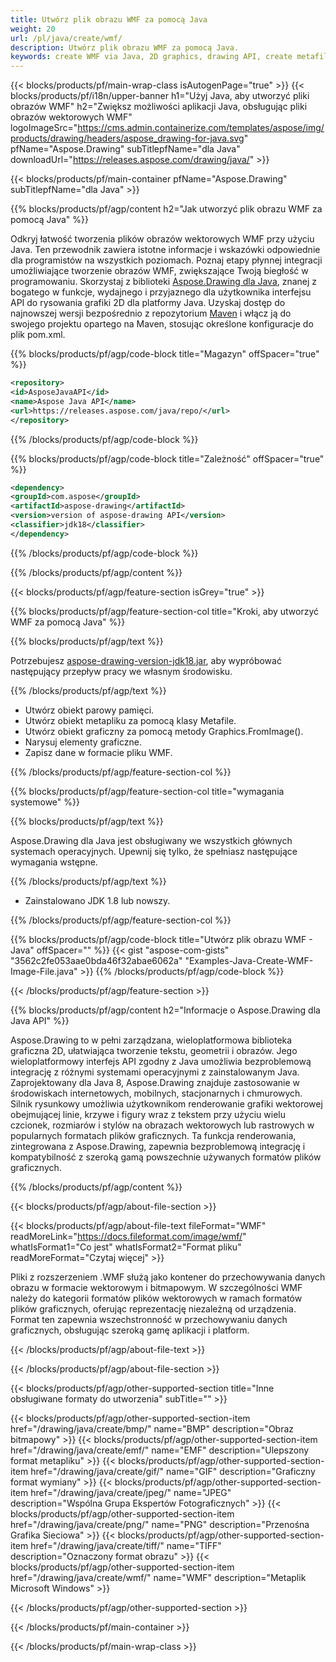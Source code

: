 ```yaml
---
title: Utwórz plik obrazu WMF za pomocą Java
weight: 20
url: /pl/java/create/wmf/
description: Utwórz plik obrazu WMF za pomocą Java.
keywords: create WMF via Java, 2D graphics, drawing API, create metafile in Java, Drawing dla Java, save WMF image file, cross-platform 2D graphic library, Metafile class, vector graphics drawing, draw line, WMF image file, Graphics file formats
---
```


{{< blocks/products/pf/main-wrap-class isAutogenPage="true" >}}
{{< blocks/products/pf/i18n/upper-banner h1="Użyj Java, aby utworzyć pliki obrazów WMF" h2="Zwiększ możliwości aplikacji Java, obsługując pliki obrazów wektorowych WMF" logoImageSrc="https://cms.admin.containerize.com/templates/aspose/img/products/drawing/headers/aspose_drawing-for-java.svg" pfName="Aspose.Drawing" subTitlepfName="dla Java" downloadUrl="https://releases.aspose.com/drawing/java/" >}}

{{< blocks/products/pf/main-container pfName="Aspose.Drawing" subTitlepfName="dla Java" >}}


{{% blocks/products/pf/agp/content h2="Jak utworzyć plik obrazu WMF za pomocą Java" %}}

Odkryj łatwość tworzenia plików obrazów wektorowych WMF przy użyciu Java. Ten przewodnik zawiera istotne informacje i wskazówki odpowiednie dla programistów na wszystkich poziomach. Poznaj etapy płynnej integracji umożliwiające tworzenie obrazów WMF, zwiększające Twoją biegłość w programowaniu. Skorzystaj z biblioteki [Aspose.Drawing dla Java](https://products.aspose.com/drawing/java), znanej z bogatego w funkcje, wydajnego i przyjaznego dla użytkownika interfejsu API do rysowania grafiki 2D dla platformy Java. Uzyskaj dostęp do najnowszej wersji bezpośrednio z repozytorium [Maven](https://releases.aspose.com/java/repo/com/aspose/aspose-drawing/) i włącz ją do swojego projektu opartego na Maven, stosując określone konfiguracje do plik pom.xml.

{{% blocks/products/pf/agp/code-block title="Magazyn" offSpacer="true" %}}

```xml
<repository>
<id>AsposeJavaAPI</id>
<name>Aspose Java API</name>
<url>https://releases.aspose.com/java/repo/</url>
</repository>
```

{{% /blocks/products/pf/agp/code-block %}}

{{% blocks/products/pf/agp/code-block title="Zależność" offSpacer="true" %}}

```xml
<dependency>
<groupId>com.aspose</groupId>
<artifactId>aspose-drawing</artifactId>
<version>version of aspose-drawing API</version>
<classifier>jdk18</classifier>
</dependency>
```

{{% /blocks/products/pf/agp/code-block %}}

{{% /blocks/products/pf/agp/content %}}


{{< blocks/products/pf/agp/feature-section isGrey="true" >}}

{{% blocks/products/pf/agp/feature-section-col title="Kroki, aby utworzyć WMF za pomocą Java" %}}

{{% blocks/products/pf/agp/text %}}

Potrzebujesz [aspose-drawing-version-jdk18.jar](https://releases.aspose.com/drawing/java/), aby wypróbować następujący przepływ pracy we własnym środowisku.

{{% /blocks/products/pf/agp/text %}}

+ Utwórz obiekt parowy pamięci.
+ Utwórz obiekt metapliku za pomocą klasy Metafile.
+ Utwórz obiekt graficzny za pomocą metody Graphics.FromImage().
+ Narysuj elementy graficzne.
+ Zapisz dane w formacie pliku WMF.

{{% /blocks/products/pf/agp/feature-section-col %}}

{{% blocks/products/pf/agp/feature-section-col title="wymagania systemowe" %}}

{{% blocks/products/pf/agp/text %}}

Aspose.Drawing dla Java jest obsługiwany we wszystkich głównych systemach operacyjnych. Upewnij się tylko, że spełniasz następujące wymagania wstępne.

{{% /blocks/products/pf/agp/text %}}

- Zainstalowano JDK 1.8 lub nowszy.

{{% /blocks/products/pf/agp/feature-section-col %}}

{{% blocks/products/pf/agp/code-block title="Utwórz plik obrazu WMF - Java" offSpacer="" %}}
{{< gist "aspose-com-gists" "3562c2fe053aae0bda46f32abae6062a" "Examples-Java-Create-WMF-Image-File.java" >}}
{{% /blocks/products/pf/agp/code-block %}}

{{< /blocks/products/pf/agp/feature-section >}}


<!-- aboutfile Starts -->

{{% blocks/products/pf/agp/content h2="Informacje o Aspose.Drawing dla Java API" %}}

Aspose.Drawing to w pełni zarządzana, wieloplatformowa biblioteka graficzna 2D, ułatwiająca tworzenie tekstu, geometrii i obrazów. Jego wieloplatformowy interfejs API zgodny z Java umożliwia bezproblemową integrację z różnymi systemami operacyjnymi z zainstalowanym Java. Zaprojektowany dla Java 8, Aspose.Drawing znajduje zastosowanie w środowiskach internetowych, mobilnych, stacjonarnych i chmurowych. Silnik rysunkowy umożliwia użytkownikom renderowanie grafiki wektorowej obejmującej linie, krzywe i figury wraz z tekstem przy użyciu wielu czcionek, rozmiarów i stylów na obrazach wektorowych lub rastrowych w popularnych formatach plików graficznych. Ta funkcja renderowania, zintegrowana z Aspose.Drawing, zapewnia bezproblemową integrację i kompatybilność z szeroką gamą powszechnie używanych formatów plików graficznych.

{{% /blocks/products/pf/agp/content %}}


{{< blocks/products/pf/agp/about-file-section >}}

{{< blocks/products/pf/agp/about-file-text fileFormat="WMF" readMoreLink="https://docs.fileformat.com/image/wmf/" whatIsFormat1="Co jest" whatIsFormat2="Format pliku" readMoreFormat="Czytaj więcej" >}}

Pliki z rozszerzeniem .WMF służą jako kontener do przechowywania danych obrazu w formacie wektorowym i bitmapowym. W szczególności WMF należy do kategorii formatów plików wektorowych w ramach formatów plików graficznych, oferując reprezentację niezależną od urządzenia. Format ten zapewnia wszechstronność w przechowywaniu danych graficznych, obsługując szeroką gamę aplikacji i platform.

{{< /blocks/products/pf/agp/about-file-text >}}

{{< /blocks/products/pf/agp/about-file-section >}}

<!-- aboutfile Ends -->


{{< blocks/products/pf/agp/other-supported-section title="Inne obsługiwane formaty do utworzenia" subTitle="" >}}

{{< blocks/products/pf/agp/other-supported-section-item href="/drawing/java/create/bmp/" name="BMP" description="Obraz bitmapowy" >}}
{{< blocks/products/pf/agp/other-supported-section-item href="/drawing/java/create/emf/" name="EMF" description="Ulepszony format metapliku" >}}
{{< blocks/products/pf/agp/other-supported-section-item href="/drawing/java/create/gif/" name="GIF" description="Graficzny format wymiany" >}}
{{< blocks/products/pf/agp/other-supported-section-item href="/drawing/java/create/jpeg/" name="JPEG" description="Wspólna Grupa Ekspertów Fotograficznych" >}}
{{< blocks/products/pf/agp/other-supported-section-item href="/drawing/java/create/png/" name="PNG" description="Przenośna Grafika Sieciowa" >}}
{{< blocks/products/pf/agp/other-supported-section-item href="/drawing/java/create/tiff/" name="TIFF" description="Oznaczony format obrazu" >}}
{{< blocks/products/pf/agp/other-supported-section-item href="/drawing/java/create/wmf/" name="WMF" description="Metaplik Microsoft Windows" >}}


{{< /blocks/products/pf/agp/other-supported-section >}}

{{< /blocks/products/pf/main-container >}}

{{< /blocks/products/pf/main-wrap-class >}}
